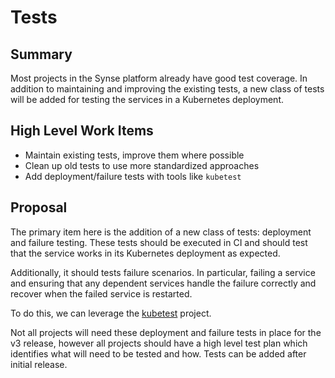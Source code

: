 # Tests
## Summary
Most projects in the Synse platform already have good test coverage. In addition to
maintaining and improving the existing tests, a new class of tests will be added for
testing the services in a Kubernetes deployment.

## High Level Work Items
- Maintain existing tests, improve them where possible
- Clean up old tests to use more standardized approaches
- Add deployment/failure tests with tools like `kubetest`

## Proposal
The primary item here is the addition of a new class of tests: deployment and failure
testing. These tests should be executed in CI and should test that the service works
in its Kubernetes deployment as expected. 

Additionally, it should tests failure scenarios. In particular, failing a service and
ensuring that any dependent services handle the failure correctly and recover when the
failed service is restarted.

To do this, we can leverage the [kubetest](https://github.com/vapor-ware/kubetest) project.

Not all projects will need these deployment and failure tests in place for the v3 release,
however all projects should have a high level test plan which identifies what will need
to be tested and how. Tests can be added after initial release.